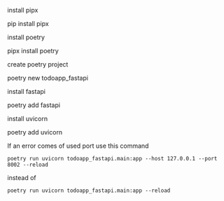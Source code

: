 install pipx

pip install pipx


install poetry 

pipx install poetry


create poetry project

poetry new todoapp_fastapi


install fastapi

poetry add fastapi


install uvicorn

poetry add uvicorn


If an error comes of used port use this command

`poetry run uvicorn todoapp_fastapi.main:app --host 127.0.0.1 --port 8002 --reload`

instead of

`poetry run uvicorn todoapp_fastapi.main:app --reload`
